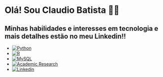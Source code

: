 # Olá! Sou Claudio Batista 🙋‍♂️

## Minhas habilidades e interesses em tecnologia e mais detalhes estão no meu Linkedin!!

 - [![Python](https://img.shields.io/badge/Python-3776AB?style=for-the-badge&logo=python&logoColor=white)]()
 - [![R](https://img.shields.io/badge/R-276DC3?style=for-the-badge&logo=r&logoColor=white)]()
 - [![MySQL](https://img.shields.io/badge/MySQL-005C84?style=for-the-badge&logo=mysql&logoColor=white)]()
 - [![Academic Research](https://img.shields.io/badge/Academic%20Research-Blue?style=for-the-badge&color=blue&logo=data:image/png;base64,INSERT_BASE64_CODE)](http://lattes.cnpq.br/7026539658620942)
 - [![Linkedin](https://img.shields.io/badge/LinkedIn-0077B5?style=for-the-badge&logo=linkedin&logoColor=white)](https://www.linkedin.com/in/ant%C3%B4nio-claudio-dutra-batista-11a01224a/)
